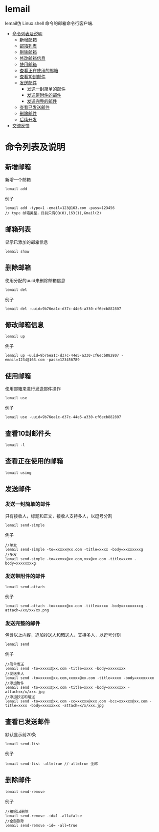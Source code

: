 # lemail
lemail仿 Linux shell 命令的邮箱命令行客户端.

<!-- TOC -->
- [命令列表及说明](#命令列表及说明)
    - [新增邮箱](#新增邮箱)
    - [邮箱列表](#邮箱列表)
    - [删除邮箱](#删除邮箱)
    - [修改邮箱信息](#修改邮箱信息)
    - [使用邮箱](#使用邮箱)
    - [查看正在使用的邮箱](#查看正在使用的邮箱)
    - [查看10封邮件](#查看10封邮件)
    - [发送邮件](#发送邮件)
        - [发送一封简单的邮件](#发送一封简单的邮件)
        - [发送带附件的邮件](#发送带附件的邮件)
        - [发送完整的邮件](#发送完整的邮件)
    - [查看已发送邮件](#查看已发送邮件)
    - [删除邮件](#删除邮件)
    - [后续开发](#后续开发)
- [交流反馈](#交流反馈)
<!-- /TOC -->
# 命令列表及说明

## 新增邮箱
新增一个邮箱
```
lemail add
```

例子
```
lemail add -type=1 -email=123@163.com -pass=123456
// type 邮箱类型，目前只有QQ(0),163(1),Gmail(2)
```


## 邮箱列表
显示已添加的邮箱信息
```
lemail show
```

## 删除邮箱
使用分配的uuid来删除邮箱信息
```
lemail del
```

例子
```
lemail del -uuid=9b76ea1c-d37c-44e5-a330-cf6ecb882807
```

## 修改邮箱信息
```
lemail up
```

例子
```
lemail up -uuid=9b76ea1c-d37c-44e5-a330-cf6ecb882807 -email=1234@163.com -pass=123456789
```

## 使用邮箱
使用邮箱来进行发送邮件操作
```
lemail use
```

例子
```
lemail use -uuid=9b76ea1c-d37c-44e5-a330-cf6ecb882807
```

## 查看10封邮件头
```
lemail -l
```


## 查看正在使用的邮箱
```
lemail using
```

## 发送邮件
### 发送一封简单的邮件
只有接收人，标题和正文，接收人支持多人，以逗号分割
```
lemail send-simple
```

例子
```
//单发
lemail send-simple -to=xxxxx@xx.com -title=xxxx -body=xxxxxxxxg
//多发
lemail send-simple -to=xxxxx@xx.com,xxx@xx.com -title=xxxx -body=xxxxxxxxg
```

### 发送带附件的邮件
```
lemail send-attach
```

例子
```
lemail send-attach -to=xxxxx@xx.com -title=xxxx -body=xxxxxxxxg -attach=/xx/xx/xx.png
```

### 发送完整的邮件
包含以上内容，追加抄送人和暗送人，支持多人，以逗号分割
```
lemail send
```

例子
```
//简单发送
lemail send -to=xxxxx@xx.com -title=xxxx -body=xxxxxxxx
//发送多人
lemail send -to=xxxxx@xx.com,xxxxx@xx.com -title=xxxx -body=xxxxxxxx
//添加附件
lemail send -to=xxxxx@xx.com -title=xxxx -body=xxxxxxxx -attach=x/x/xxx.jpg
//添加抄送和暗送
lemail send -to=xxxxx@xx.com -cc=xxxxx@xxx.com -bcc=xxxxxx@xx.com -title=xxxx -body=xxxxxxxx -attach=x/x/xxx.jpg
```


## 查看已发送邮件
默认显示前20条
```
lemail send-list
```

例子
```
lemail send-list -all=true //-all=true 全部
```

## 删除邮件
```
lemail send-remove
```

例子
```
//根据id删除
lemail send-remove -id=1 -all=false
//全部删除
lemail send-remove -id= -all=true
```
